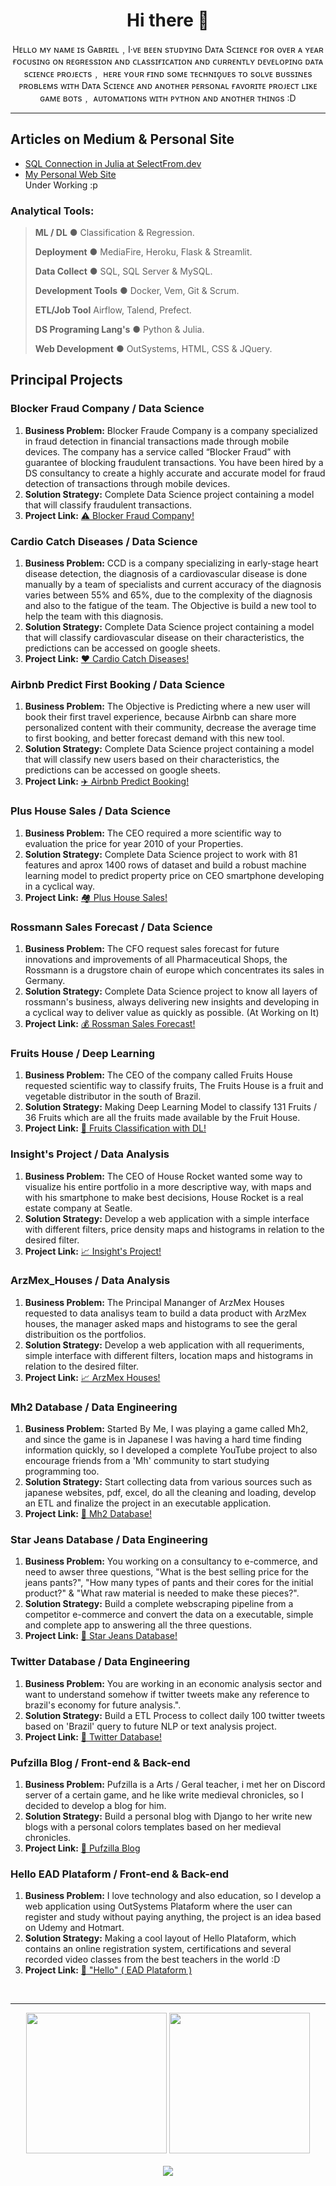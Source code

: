 <h1 align="center">Hi there 👋</h1>
  <p align='center'>Hᴇʟʟᴏ ᴍʏ ɴᴀᴍᴇ ɪs Gᴀʙʀɪᴇʟ﹐I·ᴠᴇ ʙᴇᴇɴ sᴛᴜᴅʏɪɴɢ Dᴀᴛᴀ Sᴄɪᴇɴᴄᴇ ғᴏʀ ᴏᴠᴇʀ ᴀ ʏᴇᴀʀ ғᴏᴄᴜsɪɴɢ ᴏɴ ʀᴇɢʀᴇssɪᴏɴ ᴀɴᴅ ᴄʟᴀssɪғɪᴄᴀᴛɪᴏɴ ᴀɴᴅ ᴄᴜʀʀᴇɴᴛʟʏ ᴅᴇᴠᴇʟᴏᴘɪɴɢ ᴅᴀᴛᴀ sᴄɪᴇɴᴄᴇ ᴘʀᴏᴊᴇᴄᴛs﹐ ʜᴇʀᴇ ʏᴏᴜʀ ғɪɴᴅ sᴏᴍᴇ ᴛᴇᴄʜɴɪϙᴜᴇs ᴛᴏ sᴏʟᴠᴇ ʙᴜssɪɴᴇs ᴘʀᴏʙʟᴇᴍs ᴡɪᴛʜ Dᴀᴛᴀ Sᴄɪᴇɴᴄᴇ ᴀɴᴅ ᴀɴᴏᴛʜᴇʀ ᴘᴇʀsᴏɴᴀʟ ғᴀᴠᴏʀɪᴛᴇ ᴘʀᴏᴊᴇᴄᴛ ʟɪᴋᴇ ɢᴀᴍᴇ ʙᴏᴛs﹐ ᴀᴜᴛᴏᴍᴀᴛɪᴏɴs ᴡɪᴛʜ ᴘʏᴛʜᴏɴ ᴀɴᴅ ᴀɴᴏᴛʜᴇʀ ᴛʜɪɴɢs :D<p>
<hr>

<h2>Articles on Medium & Personal Site</h2>
<ul>
    <li><a href='https://selectfrom.dev/simple-sql-connection-in-julia-5894dced7476'>SQL Connection in Julia at SelectFrom.dev</a></li>
    <li><a href='https://gr-2021.github.io/pf/'>My Personal Web Site</a></li> Under Working :p
</ul>

<h3>Analytical Tools:</h3>

> **ML / DL** ● Classification & Regression.
> 
> **Deployment** ● MediaFire, Heroku, Flask & Streamlit.
> 
> **Data Collect** ● SQL, SQL Server & MySQL.
> 
> **Development Tools** ● Docker, Vem, Git & Scrum.
>
> **ETL/Job Tool** Airflow, Talend, Prefect.
> 
> **DS Programing Lang's** ● Python & Julia.
> 
> **Web Development** ● OutSystems, HTML, CSS & JQuery.

<h2>Principal Projects</h2>


<h3>Blocker Fraud Company / Data Science</h3>
<ol>
  <li><strong>Business Problem:</strong> Blocker Fraude Company is a company specialized in fraud detection in financial transactions made through mobile devices. The company has a service called “Blocker Fraud” with guarantee of blocking fraudulent transactions. You have been hired by a DS consultancy to create a highly accurate and accurate model for fraud detection of transactions through mobile devices.</li>
  <li><strong>Solution Strategy:</strong> Complete Data Science project containing a model that will classify fraudulent transactions.</li>
  <li><strong>Project Link:</strong> <a href='https://github.com/xGabrielR/Blocker-Fraud-Company'>⚠️ Blocker Fraud Company!</a></li>
</ol>

<h3>Cardio Catch Diseases / Data Science</h3>
<ol>
  <li><strong>Business Problem:</strong> CCD is a company specializing in early-stage heart disease detection, the diagnosis of a cardiovascular disease is done manually by a team of specialists and current accuracy of the diagnosis varies between 55% and 65%, due to the complexity of the diagnosis and also to the fatigue of the team. The Objective is build a new tool to help the team with this diagnosis.</li>
  <li><strong>Solution Strategy:</strong> Complete Data Science project containing a model that will classify cardiovascular disease on their characteristics, the predictions can be accessed on google sheets.</li>
  <li><strong>Project Link:</strong> <a href='https://github.com/xGabrielR/Cardio-Catch-Diseases'>❤️ Cardio Catch Diseases!</a></li>
</ol>

<h3>Airbnb Predict First Booking / Data Science</h3>
<ol>
  <li><strong>Business Problem:</strong> The Objective is Predicting where a new user will book their first travel experience, because Airbnb can share more personalized content with their community, decrease the average time to first booking, and better forecast demand with this new tool.</li>
  <li><strong>Solution Strategy:</strong> Complete Data Science project containing a model that will classify new users based on their characteristics, the predictions can be accessed on google sheets.</li>
  <li><strong>Project Link:</strong> <a href='https://github.com/xGabrielR/Airbnb-Predict-Booking'>✈️ Airbnb Predict Booking!</a></li>
</ol>

<h3>Plus House Sales / Data Science</h3>
<ol>
  <li><strong>Business Problem:</strong> The CEO required a more scientific way to evaluation the price for year 2010 of your Properties.</li>
  <li><strong>Solution Strategy:</strong> Complete Data Science project to work with 81 features and aprox 1400 rows of dataset and build a robust machine learning model to predict property price on CEO smartphone developing in a cyclical way.</li>
  <li><strong>Project Link:</strong> <a href='https://github.com/xGabrielR/Plus-House-Sales'>🏘️ Plus House Sales!</a></li>
</ol>
  
<h3>Rossmann Sales Forecast / Data Science</h3>
<ol>
    <li><strong>Business Problem:</strong> The CFO request sales forecast for future innovations and improvements of all Pharmaceutical Shops, the Rossmann is a drugstore chain of europe which concentrates its sales in Germany.</li>
    <li><strong>Solution Strategy:</strong> Complete Data Science project to know all layers of rossmann's business, always delivering new insights and developing in a cyclical way to deliver value as quickly as possible. (At Working on It)</li>
    <li><strong>Project Link:</strong> <a href='https://github.com/xGabrielR/Rossman-Store-Sales'>💰 Rossman Sales Forecast!</a></li>
</ol>

<h3>Fruits House / Deep Learning</h2>
<ol>
    <li><strong>Business Problem:</strong> The CEO of the company called Fruits House requested scientific way to classify fruits, The Fruits House is a fruit and vegetable distributor in the south of Brazil.</li>
    <li><strong>Solution Strategy:</strong> Making Deep Learning Model to classify 131 Fruits / 36 Fruits which are all the fruits made available by the Fruit House.</li>
    <li><strong>Project Link:</strong> <a href='https://github.com/xGabrielR/Fruits-House'>🍎 Fruits Classification with DL!</a></li>
</ol>

<h3>Insight's Project / Data Analysis</h2>
<ol>
    <li><strong>Business Problem:</strong> The CEO of House Rocket wanted some way to visualize his entire portfolio in a more descriptive way, with maps and with his smartphone to make best decisions, House Rocket is a real estate company at Seatle.</li>
    <li><strong>Solution Strategy:</strong> Develop a web application with a simple interface with different filters, price density maps and histograms in relation to the desired filter.</li>
    <li><strong>Project Link:</strong> <a href='https://github.com/xGabrielR/House-Rocket'>📈 Insight's Project!</a></li>
</ol>

<h3>ArzMex_Houses / Data Analysis</h2>
<ol>
    <li><strong>Business Problem:</strong> The Principal Mananger of ArzMex Houses requested to data analisys team to build a data product with ArzMex houses, the manager asked maps and histograms to see the geral distribuition os the portfolios.</li>
    <li><strong>Solution Strategy:</strong> Develop a web application with all requeriments, simple interface with different filters, location maps and histograms in relation to the desired filter.</li>
    <li><strong>Project Link:</strong> <a href='https://github.com/xGabrielR/ArzMex_Houses'>📈 ArzMex Houses!</a></li>
</ol>

<h3>Mh2 Database / Data Engineering</h3>
<ol>
    <li><strong>Business Problem:</strong> Started By Me, I was playing a game called Mh2, and since the game is in Japanese I was having a hard time finding information quickly, so I developed a complete YouTube project to also encourage friends from a 'Mh' community to start studying programming too.</li>
    <li><strong>Solution Strategy:</strong> Start collecting data from various sources such as japanese websites, pdf, excel, do all the cleaning and loading, develop an ETL and finalize the project in an executable application.</li>
    <li><strong>Project Link:</strong> <a href="https://github.com/xGabrielR/Monster-Hunter-2-Dos-App">🐉 Mh2 Database!</a></li>
</ol>

<h3>Star Jeans Database / Data Engineering</h3>
<ol>
    <li><strong>Business Problem:</strong> You working on a consultancy to e-commerce, and need to awser three questions, "What is the best selling price for the jeans pants?", "How many types of pants and their cores for the initial product?" & "What raw material is needed to make these pieces?".</li>
    <li><strong>Solution Strategy:</strong> Build a complete webscraping pipeline from a competitor e-commerce and convert the data on a executable, simple and complete app to answering all the three questions.</li>
    <li><strong>Project Link:</strong> <a href="https://github.com/xGabrielR/Star-Jeans-Database">🛒 Star Jeans Database!</a></li>
</ol>

<h3>Twitter Database / Data Engineering</h3>
<ol>
    <li><strong>Business Problem:</strong> You are working in an economic analysis sector and want to understand somehow if twitter tweets make any reference to brazil's economy for future analysis.".</li>
    <li><strong>Solution Strategy:</strong> Build a ETL Process to collect daily 100 twitter tweets based on 'Brazil' query to future NLP or text analysis project.</li>
    <li><strong>Project Link:</strong> <a href="https://github.com/xGabrielR/Twitter-Database">💬 Twitter Database!</a></li>
</ol>

<h3>Pufzilla Blog / Front-end & Back-end</h3>
<ol>
    <li><strong>Business Problem:</strong> Pufzilla is a Arts / Geral teacher, i met her on Discord server of a certain game, and he like write medieval chronicles, so I decided to develop a blog for him.</li>
    <li><strong>Solution Strategy:</strong> Build a personal blog with Django to her write new blogs with a personal colors templates based on her medieval chronicles.</li>
    <li><strong>Project Link:</strong> <a href="https://github.com/xGabrielR/Blog-Pufzilla">📜 Pufzilla Blog</a></li>
</ol>

<h3>Hello EAD Plataform / Front-end & Back-end</h3>
<ol>
    <li><strong>Business Problem:</strong> I love technology and also education, so I develop a web application using OutSystems Plataform where the user can register and study without paying anything, the project is an idea based on Udemy and Hotmart.</li>
    <li><strong>Solution Strategy:</strong> Making a cool layout of Hello Plataform, which contains an online registration system, certifications and several recorded video classes from the best teachers in the world :D</li>
    <li><strong>Project Link:</strong> <a href="https://gabriel-richter.outsystemscloud.com/Plataform">👋 "Hello" ( EAD Plataform )</a></li>
</ol><br>
<hr>

<div align='center'>
  <img height="225px" src="https://github-readme-stats.vercel.app/api?username=xGabrielR&show_icons=true&title_color=ff0000&text_color=fff&icon_color=ff0000&bg_color=181818" />
  <img height="225px" src="https://github-readme-stats.vercel.app/api/top-langs/?username=xGabrielR&title_color=ff0000&text_color=fff&icon_color=fff&bg_color=181818" />
</div> <br>

<div align='center'>
  <img src = "https://komarev.com/ghpvc/?username=xGabrielR&label=Profile%20Views&color=0e75b6&style=flat"/>
</div>
